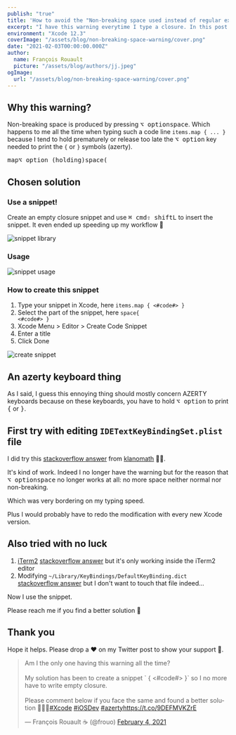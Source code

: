 ```yaml
---
publish: "true"
title: 'How to avoid the "Non-breaking space used instead of regular expression" warning in Xcode'
excerpt: "I have this warning everytime I type a closure. In this post I tried various solution. Sorry I found nothing satisfying."
environment: "Xcode 12.3"
coverImage: "/assets/blog/non-breaking-space-warning/cover.png"
date: "2021-02-03T00:00:00.000Z"
author:
  name: François Rouault
  picture: "/assets/blog/authors/jj.jpeg"
ogImage:
  url: "/assets/blog/non-breaking-space-warning/cover.png"
---
```


## Why this warning?

Non-breaking space is produced by pressing <kbd>⌥ option</kbd><kbd>space</kbd>. Which happens to me all the time when typing such a code line `items.map { ... }` because I tend to hold prematurely or release too late the <kbd>⌥ option</kbd> key needed to print the `{` or `}` symbols (azerty).

<kbd>m</kbd><kbd>a</kbd><kbd>p</kbd><kbd style="transform: translateY(4px);">⌥ option (holding)</kbd><kbd>space</kbd><kbd>(</kbd>

## Chosen solution

### Use a snippet!

Create an empty closure snippet and use <kbd>⌘ cmd</kbd><kbd>⇧ shift</kbd><kbd>L</kbd> to insert the snippet. It even ended up speeding up my workflow 🎉

![snippet library](/assets/blog/non-breaking-space-warning/snippet-library.png)

### Usage

![snippet usage](/assets/blog/non-breaking-space-warning/snippet-usage.gif)

### How to create this snippet

1. Type your snippet in Xcode, here `items.map { <#code#> }`
2. Select the part of the snippet, here <code><kbd>space</kbd>{ <#code#> }</code>
3. Xcode Menu > Editor > Create Code Snippet
4. Enter a title
5. Click Done

![create snippet](/assets/blog/non-breaking-space-warning/create-snippet.gif)

## An azerty keyboard thing

As I said, I guess this ennoying thing should mostly concern AZERTY keyboards because on these keyboards, you have to hold <kbd>⌥ option</kbd> to print <kbd>{</kbd> or <kbd>}</kbd>.

## First try with editing `IDETextKeyBindingSet.plist` file

I did try this [stackoverflow answer](https://apple.stackexchange.com/a/179653) from [klanomath](https://apple.stackexchange.com/users/93229/klanomath) 🙏🏻.

It's kind of work. Indeed I no longer have the warning but for the reason that <kbd>⌥ option</kbd><kbd>space</kbd> no longer works at all: no more space neither normal nor non-breaking.

Which was very bordering on my typing speed.

Plus I would probably have to redo the modification with every new Xcode version.

## Also tried with no luck

1. [iTerm2](https://iterm2.com/) [stackoverflow answer](https://superuser.com/a/680752) but it's only working inside the iTerm2 editor
2. Modifying `~/Library/KeyBindings/DefaultKeyBinding.dict` [stackoverflow answer](https://superuser.com/a/142573) but I don't want to touch that file indeed...

Now I use the snippet.

Please reach me if you find a better solution 👋

## Thank you

Hope it helps. Please drop a ❤️ on my Twitter post to show your support 🙏.

<blockquote data-theme="dark" class="twitter-tweet"><p lang="en" dir="ltr">Am I the only one having this warning all the time?<br><br>My solution has been to create a snippet ` { &lt;#code#&gt; }` so I no more have to write empty closure.<br><br>Please comment below if you face the same and found a better solution 🙏🏻🙂<a href="https://twitter.com/hashtag/Xcode?src=hash&amp;ref_src=twsrc%5Etfw">#Xcode</a> <a href="https://twitter.com/hashtag/iOSDev?src=hash&amp;ref_src=twsrc%5Etfw">#iOSDev</a> <a href="https://twitter.com/hashtag/azerty?src=hash&amp;ref_src=twsrc%5Etfw">#azerty</a><a href="https://t.co/9DEFMVKZrE">https://t.co/9DEFMVKZrE</a></p>&mdash; François Rouault ☕️ (@frouo) <a href="https://twitter.com/frouo/status/1357260105956392960?ref_src=twsrc%5Etfw">February 4, 2021</a></blockquote> <script async src="https://platform.twitter.com/widgets.js" charset="utf-8"></script>
